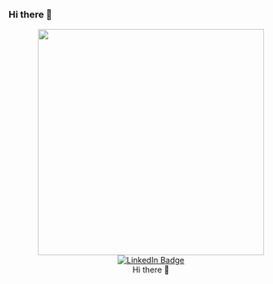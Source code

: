 ### Hi there 👋

<div id = "header" align = "center" >
  <img src = "https://media.giphy.com/media/GRVM7bxdn7yEFWTN6i/giphy.gif"  width = "400"/>
</div>

<div id = "badges" align = "center" >
  <a href = "https://www.linkedin.com/in/lennox-apudo/">
    <img src="https://img.shields.io/badge/LinkedIn-blue?style=for-the-badge&logo=linkedin&logoColor=white" alt="LinkedIn Badge"/>
  </a>
</div>

<div align = "center" font-size = "3em" >
  Hi there 👋
</div>


<!--
**LennoxFroide/LennoxFroide** is a ✨ _special_ ✨ repository because its `README.md` (this file) appears on your GitHub profile.

Here are some ideas to get you started:

- 🔭 I’m currently working on ...
- 🌱 I’m currently learning ...
- 👯 I’m looking to collaborate on ...
- 🤔 I’m looking for help with ...
- 💬 Ask me about ...
- 📫 How to reach me: ...
- 😄 Pronouns: ...
- ⚡ Fun fact: ...
-->

